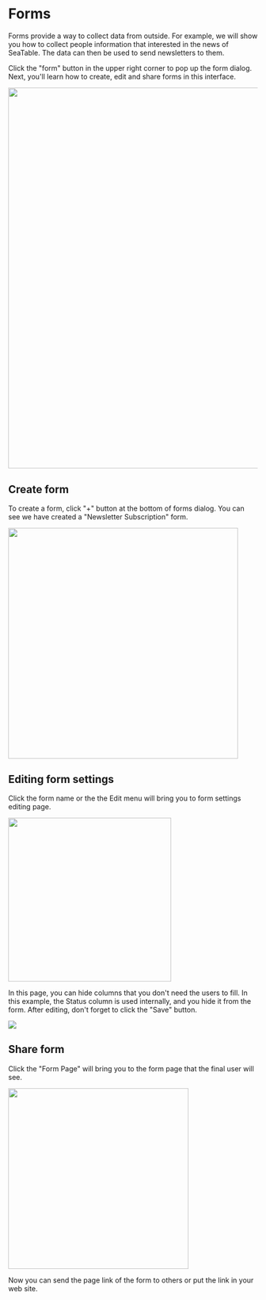 # Forms

Forms provide a way to collect data from outside. For example, we will show you how to collect people information that interested in the news of SeaTable. The data can then be used to send newsletters to them.

Click the "form" button in the upper right corner to pop up the form dialog. Next, you'll learn how to create, edit and share forms in this interface.

<img src="https://docs.seatable.io/lib/77cbe12e-72a7-488b-972d-0ca6376cd056/file/images/auto-upload/image (39).png?raw=1" height="null" width="767.390625" />

## Create form

To create a form, click "+" button at the bottom of forms dialog. You can see we have created a "Newsletter Subscription" form.

<img src="https://docs.seatable.io/lib/77cbe12e-72a7-488b-972d-0ca6376cd056/file/images/auto-upload/image (40).png?raw=1" height="null" width="464.390625" />

## Editing form settings

Click the form name or the the Edit menu will bring you to form settings editing page.

<img src="https://docs.seatable.io/lib/77cbe12e-72a7-488b-972d-0ca6376cd056/file/images/auto-upload/image (41).png?raw=1" height="null" width="329.390625" />

In this page, you can hide columns that you don't need the users to fill. In this example, the Status column is used internally, and you hide it from the form. After editing, don't forget to click the "Save" button.

![](<https://docs.seatable.io/lib/77cbe12e-72a7-488b-972d-0ca6376cd056/file/images/auto-upload/image (43).png?raw=1>)

## Share form

Click the "Form Page" will bring you to the form page that the final user will see.

<img src="https://docs.seatable.io/lib/77cbe12e-72a7-488b-972d-0ca6376cd056/file/images/auto-upload/image (44).png?raw=1" height="null" width="364" />

Now you can send the page link of the form to others or put the link in your web site.


